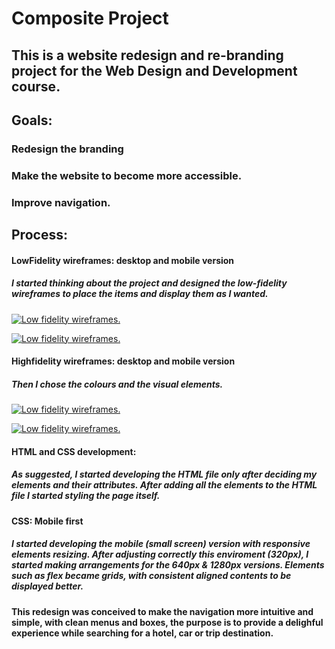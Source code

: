 # Composite Project 

## This is a website redesign and re-branding project for the Web Design and Development course. 

## Goals:
### Redesign the branding 
### Make the website to become more accessible. 
### Improve navigation. 

## Process:
#### LowFidelity wireframes: desktop and mobile version 
##### I started thinking about the project and designed the low-fidelity wireframes to place the items and display them as I wanted.
<a href="https://i.imgur.com/zRKHeau.png"><img src="https://i.imgur.com/zRKHeau.png" title="Low fidelity wireframes." /></a>

<a href="https://i.imgur.com/iiCQFHn.png"><img src="https://i.imgur.com/iiCQFHn.png" title="Low fidelity wireframes." /></a>

#### Highfidelity wireframes: desktop and mobile version 
##### Then I chose the colours and the visual elements. 

<a href="https://i.imgur.com/N0SV0Kn.png"><img src="https://i.imgur.com/N0SV0Kn.png" title="Low fidelity wireframes." /></a>

<a href="https://i.imgur.com/prGSIvc.png"><img src="https://i.imgur.com/prGSIvc.png" title="Low fidelity wireframes." /></a>

#### HTML and CSS development: 
##### As suggested, I started developing the HTML file only after deciding my elements and their attributes. After adding all the elements to the HTML file I started styling the page itself. 
#### CSS: Mobile first 
##### I started developing the mobile (small screen) version with responsive elements resizing. After adjusting correctly this enviroment (320px), I started making arrangements for the 640px & 1280px versions. Elements such as flex became grids, with consistent aligned contents to be displayed better. 

#### This redesign was conceived to make the navigation more intuitive and simple, with clean menus and boxes, the purpose is to provide a delighful experience while searching for a hotel, car or trip destination. 

